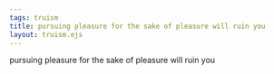 ```yaml
---
tags: truism
title: pursuing pleasure for the sake of pleasure will ruin you
layout: truism.ejs
---
```


pursuing pleasure for the sake of pleasure will ruin you